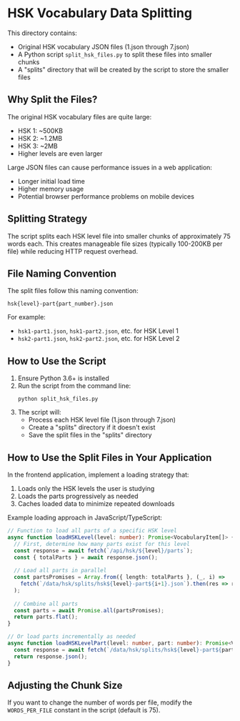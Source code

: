 # HSK Vocabulary Data Splitting

This directory contains:
- Original HSK vocabulary JSON files (1.json through 7.json)
- A Python script `split_hsk_files.py` to split these files into smaller chunks
- A "splits" directory that will be created by the script to store the smaller files

## Why Split the Files?

The original HSK vocabulary files are quite large:
- HSK 1: ~500KB
- HSK 2: ~1.2MB
- HSK 3: ~2MB
- Higher levels are even larger

Large JSON files can cause performance issues in a web application:
- Longer initial load time
- Higher memory usage
- Potential browser performance problems on mobile devices

## Splitting Strategy

The script splits each HSK level file into smaller chunks of approximately 75 words each.
This creates manageable file sizes (typically 100-200KB per file) while reducing HTTP request overhead.

## File Naming Convention

The split files follow this naming convention:
```
hsk{level}-part{part_number}.json
```

For example:
- `hsk1-part1.json`, `hsk1-part2.json`, etc. for HSK Level 1
- `hsk2-part1.json`, `hsk2-part2.json`, etc. for HSK Level 2

## How to Use the Script

1. Ensure Python 3.6+ is installed
2. Run the script from the command line:
   ```
   python split_hsk_files.py
   ```
3. The script will:
   - Process each HSK level file (1.json through 7.json)
   - Create a "splits" directory if it doesn't exist
   - Save the split files in the "splits" directory

## How to Use the Split Files in Your Application

In the frontend application, implement a loading strategy that:
1. Loads only the HSK levels the user is studying
2. Loads the parts progressively as needed
3. Caches loaded data to minimize repeated downloads

Example loading approach in JavaScript/TypeScript:
```typescript
// Function to load all parts of a specific HSK level
async function loadHSKLevel(level: number): Promise<VocabularyItem[]> {
  // First, determine how many parts exist for this level
  const response = await fetch(`/api/hsk/${level}/parts`);
  const { totalParts } = await response.json();
  
  // Load all parts in parallel
  const partsPromises = Array.from({ length: totalParts }, (_, i) => 
    fetch(`/data/hsk/splits/hsk${level}-part${i+1}.json`).then(res => res.json())
  );
  
  // Combine all parts
  const parts = await Promise.all(partsPromises);
  return parts.flat();
}

// Or load parts incrementally as needed
async function loadHSKLevelPart(level: number, part: number): Promise<VocabularyItem[]> {
  const response = await fetch(`/data/hsk/splits/hsk${level}-part${part}.json`);
  return response.json();
}
```

## Adjusting the Chunk Size

If you want to change the number of words per file, modify the `WORDS_PER_FILE` constant in the script (default is 75).
